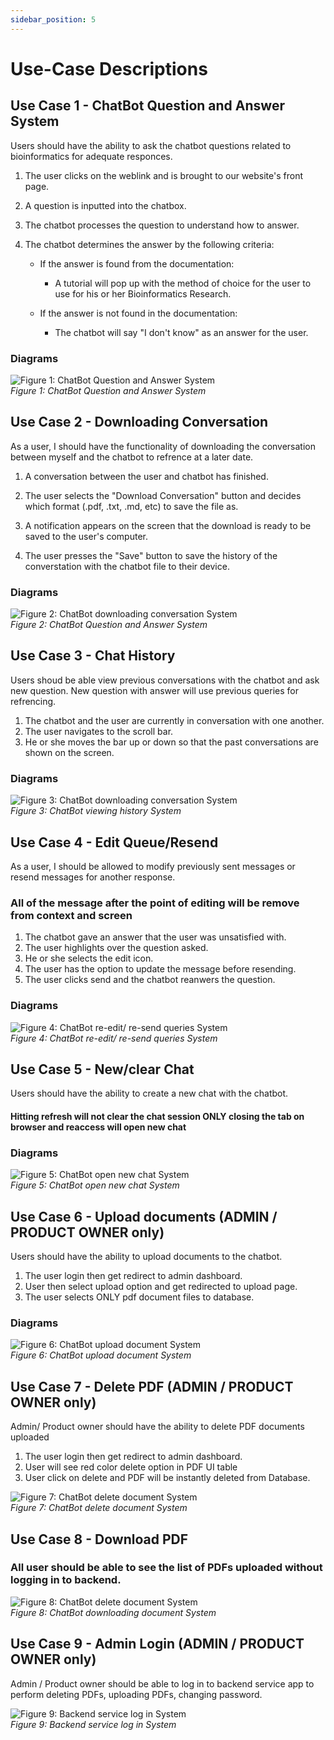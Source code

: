 ```yaml
---
sidebar_position: 5
---
```


# Use-Case Descriptions

## Use Case 1 - ChatBot Question and Answer System

Users should have the ability to ask the chatbot questions related to bioinformatics for adequate responces.

1. The user clicks on the weblink and is brought to our website's front page.
2. A question is inputted into the chatbox.
3. The chatbot processes the question to understand how to answer.
4. The chatbot determines the answer by the following criteria:

    - If the answer is found from the documentation:
        - A tutorial will pop up with the method of choice for the user to use for his or her Bioinformatics Research.

    - If the answer is not found in the documentation:
        - The chatbot will say "I don't know" as an answer for the user.
### Diagrams      

![Figure 1: ChatBot Question and Answer System](../../static/img/chatandanswer.png)  
*Figure 1: ChatBot Question and Answer System*




## Use Case 2 - Downloading Conversation

As a user, I should have the functionality of downloading the conversation between myself and the chatbot to refrence at a later date.

1. A conversation between the user and chatbot has finished.

2. The user selects the "Download Conversation" button and decides which format (.pdf, .txt, .md, etc) to save the file as.

3. A notification appears on the screen that the download is ready to be saved to the user's computer.

4. The user presses the "Save" button to save the history of the converstation with the chatbot file to their device.
### Diagrams   
![Figure 2: ChatBot downloading conversation System](../../static/img/Downloadrevise.png)  
*Figure 2: ChatBot Question and Answer System*

## Use Case 3 - Chat History

Users shoud be able view previous conversations with the chatbot and ask new question. New question with answer will use previous queries for refrencing.

1. The chatbot and the user are currently in conversation with one another.
2. The user navigates to the scroll bar.
3. He or she moves the bar up or down so that the past conversations are shown on the screen.
### Diagrams   
![Figure 3: ChatBot downloading conversation System](../../static/img/historyrevise.png)  
*Figure 3: ChatBot viewing history System*


## Use Case 4 - Edit Queue/Resend

As a user, I should be allowed to modify previously sent messages or resend messages for another response.

### All of the message after the point of editing will be remove from context and screen

1. The chatbot gave an answer that the user was unsatisfied with.
2. The user highlights over the question asked.
3. He or she selects the edit icon.
4. The user has the option to update the message before resending.
5. The user clicks send and the chatbot reanwers the question.
### Diagrams   
![Figure 4: ChatBot re-edit/ re-send queries System](../../static/img/Resendrevise.png)  
*Figure 4: ChatBot re-edit/ re-send queries System*

## Use Case 5 - New/clear Chat

Users should have the ability to create a new chat with the chatbot.

#### Hitting refresh will not clear the chat session ONLY closing the tab on browser and reaccess will open new chat



### Diagrams   
![Figure 5: ChatBot open new chat System](../../static/img/newchatrevise.png)  
*Figure 5: ChatBot open new chat System*



## Use Case 6 - Upload documents (ADMIN / PRODUCT OWNER only)

Users should have the ability to upload documents to the chatbot.

1. The user login then get redirect to admin dashboard.
2. User then select upload option and get redirected to upload page.
3. The user selects ONLY pdf document files to database.

### Diagrams   
![Figure 6: ChatBot upload document System](../../static/img/upload.png)  
*Figure 6: ChatBot upload document System*


## Use Case 7 - Delete PDF (ADMIN / PRODUCT OWNER only)

Admin/ Product owner should have the ability to delete PDF documents uploaded

1. The user login then get redirect to admin dashboard. 
2. User will see red color delete option in PDF UI table
3. User click on delete and PDF will be instantly deleted from Database.

![Figure 7: ChatBot delete document System](../../static/img/deletepdf.png)  
*Figure 7: ChatBot delete document System*

## Use Case 8 - Download PDF  


### All user should be able to see the list of PDFs uploaded without logging in to backend.

![Figure 8: ChatBot delete document System](../../static/img/downloadpdfs.png)  
*Figure 8: ChatBot downloading document System*

## Use Case 9 - Admin Login (ADMIN / PRODUCT OWNER only)

Admin / Product owner should be able to log in to backend service app to perform deleting PDFs, uploading PDFs, changing password.

![Figure 9: Backend service log in System](../../static/img/deletepdf.png)  
*Figure 9: Backend service log in System*


